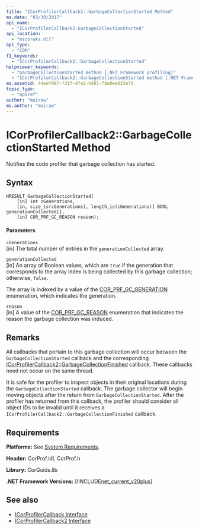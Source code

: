```yaml
---
title: "ICorProfilerCallback2::GarbageCollectionStarted Method"
ms.date: "03/30/2017"
api_name: 
  - "ICorProfilerCallback2.GarbageCollectionStarted"
api_location: 
  - "mscorwks.dll"
api_type: 
  - "COM"
f1_keywords: 
  - "ICorProfilerCallback2::GarbageCollectionStarted"
helpviewer_keywords: 
  - "GarbageCollectionStarted method [.NET Framework profiling]"
  - "ICorProfilerCallback2::GarbageCollectionStarted method [.NET Framework profiling]"
ms.assetid: 44eef087-f21f-4fe2-b481-f8a0ee022e7d
topic_type: 
  - "apiref"
author: "mairaw"
ms.author: "mairaw"
---
```

# ICorProfilerCallback2::GarbageCollectionStarted Method
Notifies the code profiler that garbage collection has started.  
  
## Syntax  
  
```  
HRESULT GarbageCollectionStarted(  
    [in] int cGenerations,  
    [in, size_is(cGenerations), length_is(cGenerations)] BOOL generationCollected[],  
    [in] COR_PRF_GC_REASON reason);  
```  
  
#### Parameters  
 `cGenerations`  
 [in] The total number of entries in the `generationCollected` array.  
  
 `generationCollected`  
 [in] An array of Boolean values, which are `true` if the generation that corresponds to the array index is being collected by this garbage collection; otherwise, `false`.  
  
 The array is indexed by a value of the [COR_PRF_GC_GENERATION](../../../../docs/framework/unmanaged-api/profiling/cor-prf-gc-generation-enumeration.md) enumeration, which indicates the generation.  
  
 `reason`  
 [in] A value of the [COR_PRF_GC_REASON](../../../../docs/framework/unmanaged-api/profiling/cor-prf-gc-reason-enumeration.md) enumeration that indicates the reason the garbage collection was induced.  
  
## Remarks  
 All callbacks that pertain to this garbage collection will occur between the `GarbageCollectionStarted` callback and the corresponding [ICorProfilerCallback2::GarbageCollectionFinished](../../../../docs/framework/unmanaged-api/profiling/icorprofilercallback2-garbagecollectionfinished-method.md) callback. These callbacks need not occur on the same thread.  
  
 It is safe for the profiler to inspect objects in their original locations during the `GarbageCollectionStarted` callback. The garbage collector will begin moving objects after the return from `GarbageCollectionStarted`. After the profiler has returned from this callback, the profiler should consider all object IDs to be invalid until it receives a `ICorProfilerCallback2::GarbageCollectionFinished` callback.  
  
## Requirements  
 **Platforms:** See [System Requirements](../../../../docs/framework/get-started/system-requirements.md).  
  
 **Header:** CorProf.idl, CorProf.h  
  
 **Library:** CorGuids.lib  
  
 **.NET Framework Versions:** [!INCLUDE[net_current_v20plus](../../../../includes/net-current-v20plus-md.md)]  
  
## See also
- [ICorProfilerCallback Interface](../../../../docs/framework/unmanaged-api/profiling/icorprofilercallback-interface.md)
- [ICorProfilerCallback2 Interface](../../../../docs/framework/unmanaged-api/profiling/icorprofilercallback2-interface.md)

